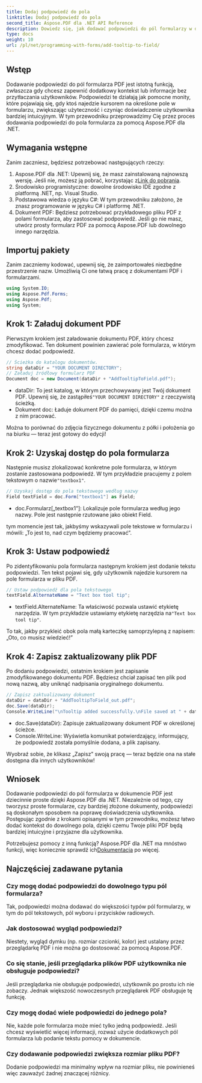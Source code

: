 ```yaml
---
title: Dodaj podpowiedź do pola
linktitle: Dodaj podpowiedź do pola
second_title: Aspose.PDF dla .NET API Reference
description: Dowiedz się, jak dodawać podpowiedzi do pól formularzy w dokumentach PDF przy użyciu Aspose.PDF dla .NET w tym przewodniku krok po kroku. Popraw użyteczność i doświadczenie użytkownika.
type: docs
weight: 10
url: /pl/net/programming-with-forms/add-tooltip-to-field/
---
```

## Wstęp

Dodawanie podpowiedzi do pól formularza PDF jest istotną funkcją, zwłaszcza gdy chcesz zapewnić dodatkowy kontekst lub informacje bez przytłaczania użytkowników. Podpowiedzi te działają jak pomocne monity, które pojawiają się, gdy ktoś najedzie kursorem na określone pole w formularzu, zwiększając użyteczność i czyniąc doświadczenie użytkownika bardziej intuicyjnym. W tym przewodniku przeprowadzimy Cię przez proces dodawania podpowiedzi do pola formularza za pomocą Aspose.PDF dla .NET.

## Wymagania wstępne

Zanim zaczniesz, będziesz potrzebować następujących rzeczy:

1.  Aspose.PDF dla .NET: Upewnij się, że masz zainstalowaną najnowszą wersję. Jeśli nie, możesz ją pobrać, korzystając z[Link do pobrania](https://releases.aspose.com/pdf/net/).
2. Środowisko programistyczne: dowolne środowisko IDE zgodne z platformą .NET, np. Visual Studio.
3. Podstawowa wiedza o języku C#: W tym przewodniku założono, że znasz programowanie w języku C# i platformę .NET.
4. Dokument PDF: Będziesz potrzebować przykładowego pliku PDF z polami formularza, aby zastosować podpowiedź. Jeśli go nie masz, utwórz prosty formularz PDF za pomocą Aspose.PDF lub dowolnego innego narzędzia.

## Importuj pakiety

Zanim zaczniemy kodować, upewnij się, że zaimportowałeś niezbędne przestrzenie nazw. Umożliwią Ci one łatwą pracę z dokumentami PDF i formularzami.

```csharp
using System.IO;
using Aspose.Pdf.Forms;
using Aspose.Pdf;
using System;
```

## Krok 1: Załaduj dokument PDF

Pierwszym krokiem jest załadowanie dokumentu PDF, który chcesz zmodyfikować. Ten dokument powinien zawierać pole formularza, w którym chcesz dodać podpowiedź.

```csharp
// Ścieżka do katalogu dokumentów.
string dataDir = "YOUR DOCUMENT DIRECTORY";
// Załaduj źródłowy formularz PDF
Document doc = new Document(dataDir + "AddTooltipToField.pdf");
```

-  dataDir: To jest katalog, w którym przechowywany jest Twój dokument PDF. Upewnij się, że zastąpiłeś`"YOUR DOCUMENT DIRECTORY"` z rzeczywistą ścieżką.
- Dokument doc: Ładuje dokument PDF do pamięci, dzięki czemu można z nim pracować.

Można to porównać do zdjęcia fizycznego dokumentu z półki i położenia go na biurku — teraz jest gotowy do edycji!

## Krok 2: Uzyskaj dostęp do pola formularza

 Następnie musisz zlokalizować konkretne pole formularza, w którym zostanie zastosowana podpowiedź. W tym przykładzie pracujemy z polem tekstowym o nazwie`"textbox1"`.

```csharp
// Uzyskaj dostęp do pola tekstowego według nazwy
Field textField = doc.Form["textbox1"] as Field;
```

- doc.Formularz[„textbox1”]: Lokalizuje pole formularza według jego nazwy. Pole jest następnie rzutowane jako obiekt Field.
  
tym momencie jest tak, jakbyśmy wskazywali pole tekstowe w formularzu i mówili: „To jest to, nad czym będziemy pracować”.

## Krok 3: Ustaw podpowiedź

Po zidentyfikowaniu pola formularza następnym krokiem jest dodanie tekstu podpowiedzi. Ten tekst pojawi się, gdy użytkownik najedzie kursorem na pole formularza w pliku PDF.

```csharp
// Ustaw podpowiedź dla pola tekstowego
textField.AlternateName = "Text box tool tip";
```

-  textField.AlternateName: Ta właściwość pozwala ustawić etykietę narzędzia. W tym przykładzie ustawiamy etykietę narzędzia na`"Text box tool tip"`.

To tak, jakby przykleić obok pola małą karteczkę samoprzylepną z napisem: „Oto, co musisz wiedzieć!”

## Krok 4: Zapisz zaktualizowany plik PDF

Po dodaniu podpowiedzi, ostatnim krokiem jest zapisanie zmodyfikowanego dokumentu PDF. Będziesz chciał zapisać ten plik pod nową nazwą, aby uniknąć nadpisania oryginalnego dokumentu.

```csharp
// Zapisz zaktualizowany dokument
dataDir = dataDir + "AddTooltipToField_out.pdf";
doc.Save(dataDir);
Console.WriteLine("\nTooltip added successfully.\nFile saved at " + dataDir);
```

- doc.Save(dataDir): Zapisuje zaktualizowany dokument PDF w określonej ścieżce.
- Console.WriteLine: Wyświetla komunikat potwierdzający, informujący, że podpowiedź została pomyślnie dodana, a plik zapisany.

Wyobraź sobie, że klikasz „Zapisz” swoją pracę — teraz będzie ona na stałe dostępna dla innych użytkowników!

## Wniosek

Dodawanie podpowiedzi do pól formularza w dokumencie PDF jest dziecinnie proste dzięki Aspose.PDF dla .NET. Niezależnie od tego, czy tworzysz proste formularze, czy bardziej złożone dokumenty, podpowiedzi są doskonałym sposobem na poprawę doświadczenia użytkownika. Postępując zgodnie z krokami opisanymi w tym przewodniku, możesz łatwo dodać kontekst do dowolnego pola, dzięki czemu Twoje pliki PDF będą bardziej intuicyjne i przyjazne dla użytkownika.

 Potrzebujesz pomocy z inną funkcją? Aspose.PDF dla .NET ma mnóstwo funkcji, więc koniecznie sprawdź ich[Dokumentacja](https://reference.aspose.com/pdf/net/) po więcej.

## Najczęściej zadawane pytania

### Czy mogę dodać podpowiedzi do dowolnego typu pól formularza?  
Tak, podpowiedzi można dodawać do większości typów pól formularzy, w tym do pól tekstowych, pól wyboru i przycisków radiowych.

### Jak dostosować wygląd podpowiedzi?  
Niestety, wygląd dymku (np. rozmiar czcionki, kolor) jest ustalany przez przeglądarkę PDF i nie można go dostosować za pomocą Aspose.PDF.

### Co się stanie, jeśli przeglądarka plików PDF użytkownika nie obsługuje podpowiedzi?  
Jeśli przeglądarka nie obsługuje podpowiedzi, użytkownik po prostu ich nie zobaczy. Jednak większość nowoczesnych przeglądarek PDF obsługuje tę funkcję.

### Czy mogę dodać wiele podpowiedzi do jednego pola?  
Nie, każde pole formularza może mieć tylko jedną podpowiedź. Jeśli chcesz wyświetlić więcej informacji, rozważ użycie dodatkowych pól formularza lub podanie tekstu pomocy w dokumencie.

### Czy dodawanie podpowiedzi zwiększa rozmiar pliku PDF?  
Dodanie podpowiedzi ma minimalny wpływ na rozmiar pliku, nie powinieneś więc zauważyć żadnej znaczącej różnicy.